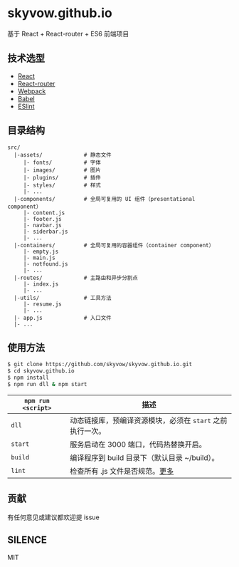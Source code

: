 # skyvow.github.io

基于 React + React-router + ES6 前端项目

## 技术选型

* [React](https://github.com/facebook/react)
* [React-router](https://github.com/rackt/react-router)
* [Webpack](https://github.com/webpack/webpack)
* [Babel](https://github.com/babel/babel)
* [ESlint](http://eslint.org)

## 目录结构

```
src/
  |-assets/             # 静态文件
     |- fonts/          # 字体
     |- images/         # 图片
     |- plugins/        # 插件
     |- styles/         # 样式
     |- ...
  |-components/         # 全局可复用的 UI 组件（presentational component）
     |- content.js
     |- footer.js
     |- navbar.js
     |- siderbar.js
     |- ...
  |-containers/         # 全局可复用的容器组件（container component）
     |- empty.js
     |- main.js
     |- notfound.js
     |- ...
  |-routes/             # 主路由和异步分割点
     |- index.js
     |- ...
  |-utils/              # 工具方法
     |- resume.js
     |- ...
  |- app.js             # 入口文件
  |- ...
```

## 使用方法

```sh
$ git clone https://github.com/skyvow/skyvow.github.io.git
$ cd skyvow.github.io
$ npm install
$ npm run dll & npm start
```

|`npm run <script>`|描述|
|------------------|-----------|
|`dll`|动态链接库，预编译资源模块，必须在 `start` 之前执行一次。|
|`start`|服务启动在 3000 端口，代码热替换开启。|
|`build`|编译程序到 build 目录下（默认目录 ~/build）。|
|`lint`|检查所有 .js 文件是否规范。[更多](http://eslint.org/docs/user-guide/command-line-interface.html#fix)|

## 贡献

有任何意见或建议都欢迎提 issue

## SILENCE

MIT

